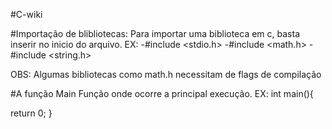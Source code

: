 #C-wiki

#Importação de blibliotecas:
Para importar uma biblioteca em c, basta inserir no inicio do arquivo.
EX:
-#include <stdio.h>
-#include <math.h>
-#include <string.h>

OBS: Algumas bibliotecas como math.h necessitam de flags de compilação


#A função Main
Função onde ocorre a principal execução.
EX:
int main(){




   return 0;
}

